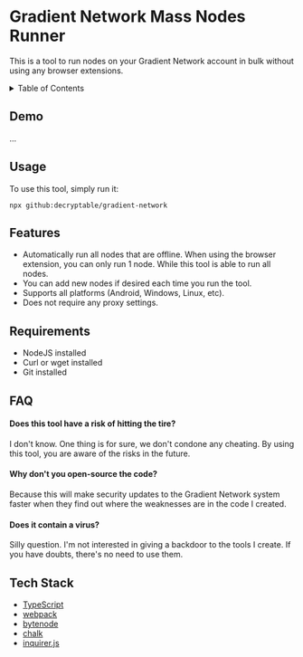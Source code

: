 # Gradient Network Mass Nodes Runner

This is a tool to run nodes on your Gradient Network account in bulk without using any browser extensions.


<details>
<summary>Table of Contents</summary>

- [Demo](#demo)
- [Usage](#usage)
- [Features](#features)
- [Requirements](#requirements)
- [FAQ](#faq)
- [Tech Stack](#tech-stack)

</details>

## Demo

...

## Usage

To use this tool, simply run it:

```
npx github:decryptable/gradient-network
```

## Features

- Automatically run all nodes that are offline. When using the browser extension, you can only run 1 node. While this tool is able to run all nodes.
- You can add new nodes if desired each time you run the tool.
- Supports all platforms (Android, Windows, Linux, etc).
- Does not require any proxy settings.

## Requirements

- NodeJS installed
- Curl or wget installed
- Git installed

## FAQ

#### Does this tool have a risk of hitting the tire?

I don't know. One thing is for sure, we don't condone any cheating. By using this tool, you are aware of the risks in the future.

#### Why don't you open-source the code?

Because this will make security updates to the Gradient Network system faster when they find out where the weaknesses are in the code I created.

#### Does it contain a virus?

Silly question. I'm not interested in giving a backdoor to the tools I create. If you have doubts, there's no need to use them.

## Tech Stack

- [TypeScript](https://www.typescriptlang.org/)
- [webpack](https://github.com/webpack/webpack)
- [bytenode](https://github.com/bytenode/bytenode)
- [chalk](https://github.com/chalk/chalk)
- [inquirer.js](https://github.com/SBoudrias/Inquirer.js)

